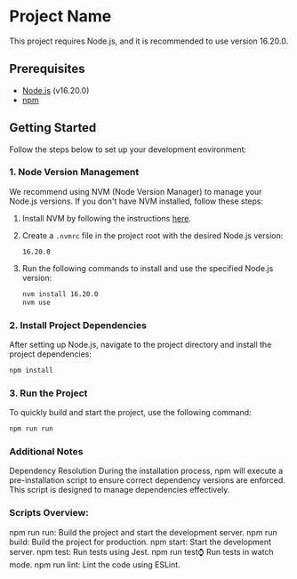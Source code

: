 # Project Name

This project requires Node.js, and it is recommended to use version 16.20.0.

## Prerequisites

-   [Node.js](https://nodejs.org/) (v16.20.0)
-   [npm](https://www.npmjs.com/)

## Getting Started

Follow the steps below to set up your development environment:

### 1. Node Version Management

We recommend using NVM (Node Version Manager) to manage your Node.js versions. If you don't have NVM installed, follow these steps:

1. Install NVM by following the instructions [here](https://github.com/nvm-sh/nvm#install--update-script).

2. Create a `.nvmrc` file in the project root with the desired Node.js version:

    ```plaintext
    16.20.0
    ```

3. Run the following commands to install and use the specified Node.js version:

    ```bash
    nvm install 16.20.0
    nvm use
    ```

### 2. Install Project Dependencies

After setting up Node.js, navigate to the project directory and install the project dependencies:

```bash
npm install
```

### 3. Run the Project

To quickly build and start the project, use the following command:

```bash
npm run run
```

### Additional Notes

Dependency Resolution
During the installation process, npm will execute a pre-installation script to ensure correct dependency versions are enforced. This script is designed to manage dependencies effectively.

### Scripts Overview:

npm run run: Build the project and start the development server.
npm run build: Build the project for production.
npm start: Start the development server.
npm test: Run tests using Jest.
npm run test:watch: Run tests in watch mode.
npm run lint: Lint the code using ESLint.
